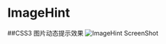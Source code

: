 # ImageHint
##CSS3 图片动态提示效果
![ImageHint ScreenShot](https://github.com/Hoooloworld/ImageHint/raw/master/screenshot.gif)

